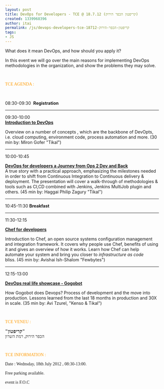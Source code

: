 ```yaml
---
layout: post
title: DevOps for Developers - TCE @ 18.7.12 (קריפטון הכפר הירוק)
created: 1339968396
author: itai
permalink: /js/devops-developers-tce-18712-קריפטון-הכפר-הירוק
tags:
- JS
---
```

<p>What does it mean DevOps, and how should you apply it?</p>
<p>In this event we will go over the main reasons for implementing DevOps methodologies in the organization, and show the problems they may solve.</p>
<p>&nbsp;</p>
<p><span style="font-family: Verdana; "><span style="color: rgb(255, 153, 0); ">TCE AGENDA :</span></span></p>
<p>&nbsp;</p>
<p>08:30-09:30 &nbsp;<strong>Registration</strong></p>
<hr />
<p>09:30-10:00 &nbsp;<br />
<strong><a href="http://www.tikalk.com/alm/blog/introduction-devops-0">Introduction to DevOps</a></strong></p>
<p>Overview on a number of concepts , which are the backbone of DevOpts, i.e. cloud computing, environment code, process automation and more.&nbsp;(30 min by: Miron Gofer &quot;Tikal&quot;)</p>
<hr />
<p>10:00-10:45</p>
<p><strong><a href="http://www.tikalk.com/alm/blog/devops-developers-journey-ops-2-dev-and-back">DevOps for developers a Journey from Ops 2 Dev and Back</a><br />
</strong>A true story with a practical approach, emphasizing the milestones needed in order to shift from Continuous Integration to Continuous delivery &amp; deployment. The presentation will cover a walk-through of methodologies &amp; tools such as CI,CD combined with Jenkins, Jenkins MultiJob plugin and others.&nbsp;(45 min by: Haggai Philip Zagury &quot;Tikal&quot;)</p>
<hr />
<p>10:45-11:30 <strong>Breakfast</strong></p>
<hr />
<p>11:30-12:15</p>
<p><strong><a href="http://www.tikalk.com/java/blog/chef-developers-avishai-ish-shalom-fewbytes-devops-tce">Chef for developers</a></strong></p>
<p>Introduction to Chef, an open source systems       configuration management and integration framework. It covers why       people use Chef, benefits of using it and gives an overview of how       it works. Learn how Chef can help automate your system and bring       you closer to <i>infrastructure as code</i> bliss.&nbsp;(45 min by: Avishai Ish-Shalom &quot;Fewbytes&quot;)</p>
<hr />
<p>12:15-13:00</p>
<p><strong><a href="http://www.tikalk.com/alm/blog/devops-real-life-showcase-gogobot-avi-tzurel-kenso-tikal-devops-tce%EF%BB%BF">DevOps real life showcase - Gogobot</a></strong></p>
<p>How Gogobot does Devops? Process of development and the move into production. Lessons learned from the last 18 months in production and 30X in scale.&nbsp;(35 min by: Avi Tzurel, &quot;Kenso &amp; Tikal&quot;)<br />
<span style="font-family: Verdana; "> </span></p>
<p>&nbsp;</p>
<p><span style="font-family: Verdana; "><span style="color: rgb(255, 153, 0); ">TCE VENEU :</span></span></p>
<p><span style="font-family: Verdana; "><span style="font-size: medium; "><strong>&quot;קריפטון&quot;<br />
</strong></span>הכפר הירוק, רמת השרון<br />
</span></p>
<p><span style="font-family: Verdana; "><br type="_moz" />
</span></p>
<p><span style="font-family: Verdana; "><span style="color: rgb(255, 153, 0); ">TCE INFORMATION :&nbsp;</span></span><span style="font-family: Verdana; "><br />
</span></p>
<p><span style="font-family: Verdana; ">Date : Wednsday, 18th July 2012 , 08:30-13:00.</span></p>
<p><span style="font-family: Verdana; ">Free parking available.</span></p>
<p><span style="font-family: Verdana; ">event is F.O.C</span></p>
<p><span style="font-family: Verdana; "><br type="_moz" />
</span></p>
<p><a href="http://www.meetup.com/Tikal-TCE/events/67814012/"><img src="{% asset_path default/upload/1/Screen-shot-2012-05-07-at-1.44.55-PM.png %}" border="0" alt="" /></a></p>
<p>&nbsp;</p>
